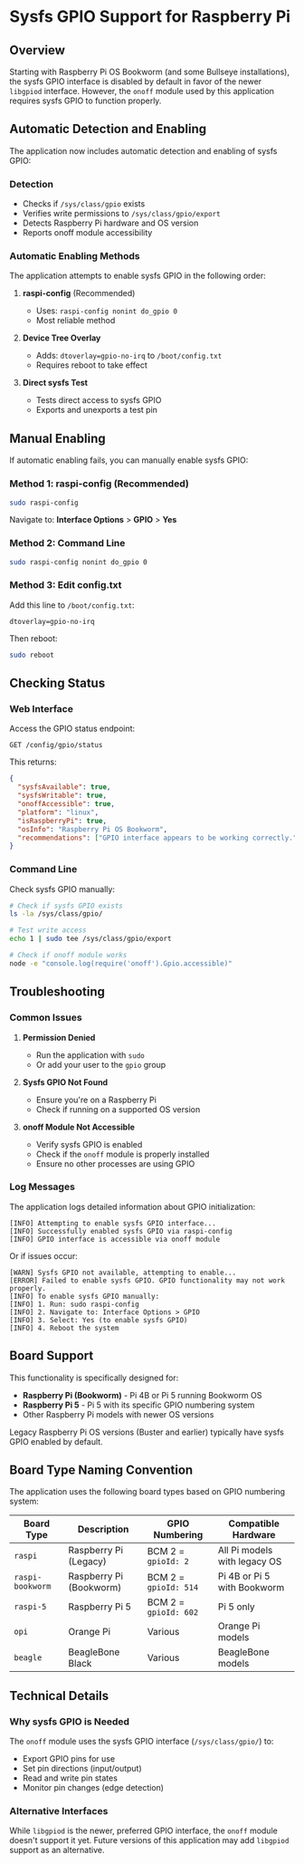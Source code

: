# Sysfs GPIO Support for Raspberry Pi

## Overview

Starting with Raspberry Pi OS Bookworm (and some Bullseye installations), the sysfs GPIO interface is disabled by default in favor of the newer `libgpiod` interface. However, the `onoff` module used by this application requires sysfs GPIO to function properly.

## Automatic Detection and Enabling

The application now includes automatic detection and enabling of sysfs GPIO:

### Detection
- Checks if `/sys/class/gpio` exists
- Verifies write permissions to `/sys/class/gpio/export`
- Detects Raspberry Pi hardware and OS version
- Reports onoff module accessibility

### Automatic Enabling Methods
The application attempts to enable sysfs GPIO in the following order:

1. **raspi-config** (Recommended)
   - Uses: `raspi-config nonint do_gpio 0`
   - Most reliable method

2. **Device Tree Overlay**
   - Adds: `dtoverlay=gpio-no-irq` to `/boot/config.txt`
   - Requires reboot to take effect

3. **Direct sysfs Test**
   - Tests direct access to sysfs GPIO
   - Exports and unexports a test pin

## Manual Enabling

If automatic enabling fails, you can manually enable sysfs GPIO:

### Method 1: raspi-config (Recommended)
```bash
sudo raspi-config
```
Navigate to: **Interface Options** > **GPIO** > **Yes**

### Method 2: Command Line
```bash
sudo raspi-config nonint do_gpio 0
```

### Method 3: Edit config.txt
Add this line to `/boot/config.txt`:
```
dtoverlay=gpio-no-irq
```
Then reboot:
```bash
sudo reboot
```

## Checking Status

### Web Interface
Access the GPIO status endpoint:
```
GET /config/gpio/status
```

This returns:
```json
{
  "sysfsAvailable": true,
  "sysfsWritable": true,
  "onoffAccessible": true,
  "platform": "linux",
  "isRaspberryPi": true,
  "osInfo": "Raspberry Pi OS Bookworm",
  "recommendations": ["GPIO interface appears to be working correctly."]
}
```

### Command Line
Check sysfs GPIO manually:
```bash
# Check if sysfs GPIO exists
ls -la /sys/class/gpio/

# Test write access
echo 1 | sudo tee /sys/class/gpio/export

# Check if onoff module works
node -e "console.log(require('onoff').Gpio.accessible)"
```

## Troubleshooting

### Common Issues

1. **Permission Denied**
   - Run the application with `sudo`
   - Or add your user to the `gpio` group

2. **Sysfs GPIO Not Found**
   - Ensure you're on a Raspberry Pi
   - Check if running on a supported OS version

3. **onoff Module Not Accessible**
   - Verify sysfs GPIO is enabled
   - Check if the `onoff` module is properly installed
   - Ensure no other processes are using GPIO

### Log Messages

The application logs detailed information about GPIO initialization:

```
[INFO] Attempting to enable sysfs GPIO interface...
[INFO] Successfully enabled sysfs GPIO via raspi-config
[INFO] GPIO interface is accessible via onoff module
```

Or if issues occur:

```
[WARN] Sysfs GPIO not available, attempting to enable...
[ERROR] Failed to enable sysfs GPIO. GPIO functionality may not work properly.
[INFO] To enable sysfs GPIO manually:
[INFO] 1. Run: sudo raspi-config
[INFO] 2. Navigate to: Interface Options > GPIO
[INFO] 3. Select: Yes (to enable sysfs GPIO)
[INFO] 4. Reboot the system
```

## Board Support

This functionality is specifically designed for:
- **Raspberry Pi (Bookworm)** - Pi 4B or Pi 5 running Bookworm OS
- **Raspberry Pi 5** - Pi 5 with its specific GPIO numbering system
- Other Raspberry Pi models with newer OS versions

Legacy Raspberry Pi OS versions (Buster and earlier) typically have sysfs GPIO enabled by default.

## Board Type Naming Convention

The application uses the following board types based on GPIO numbering system:

| Board Type | Description | GPIO Numbering | Compatible Hardware |
|------------|-------------|----------------|-------------------|
| `raspi` | Raspberry Pi (Legacy) | BCM 2 = `gpioId: 2` | All Pi models with legacy OS |
| `raspi-bookworm` | Raspberry Pi (Bookworm) | BCM 2 = `gpioId: 514` | Pi 4B or Pi 5 with Bookworm |
| `raspi-5` | Raspberry Pi 5 | BCM 2 = `gpioId: 602` | Pi 5 only |
| `opi` | Orange Pi | Various | Orange Pi models |
| `beagle` | BeagleBone Black | Various | BeagleBone models |

## Technical Details

### Why sysfs GPIO is Needed
The `onoff` module uses the sysfs GPIO interface (`/sys/class/gpio/`) to:
- Export GPIO pins for use
- Set pin directions (input/output)
- Read and write pin states
- Monitor pin changes (edge detection)

### Alternative Interfaces
While `libgpiod` is the newer, preferred GPIO interface, the `onoff` module doesn't support it yet. Future versions of this application may add `libgpiod` support as an alternative. 